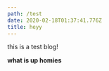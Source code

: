 ```yaml
---
path: /test
date: 2020-02-18T01:37:41.776Z
title: heyy
---
```

this is a test blog!

**what is up homies**
